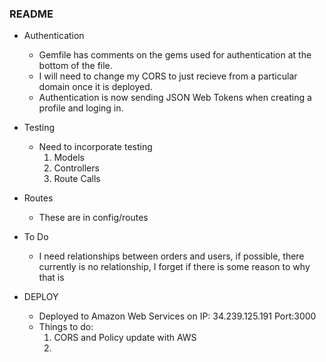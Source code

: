 ### README

* Authentication
    - Gemfile has comments on the gems used for authentication at the bottom of the file.
    - I will need to change my CORS to just recieve from a particular domain once it is deployed.
    - Authentication is now sending JSON Web Tokens when creating a profile and loging in.

* Testing
    - Need to incorporate testing
        1. Models
        2. Controllers
        3. Route Calls


* Routes
    - These are in config/routes

    


* To Do
    - I need relationships between orders and users, if possible, there currently is no relationship, I forget if there is some reason to why that is


* DEPLOY
    - Deployed to Amazon Web Services on IP: 34.239.125.191 Port:3000
    - Things to do:
        1. CORS and Policy update with AWS
        2. 

